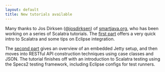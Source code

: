 ```yaml
---
layout: default
title: New tutorials available
---
```


Many thanks to Jos Dirksen ([@josdirksen](https://twitter.com/josdirksen)) of
[smartjava.org](http://smartjava.org), who has been working on a series of
Scalatra tutorials. The [first part](http://www.smartjava.org/content/tutorial-getting-started-scala-and-scalatra-part-i)
offers a very quick intro to Scalatra and some tips on Eclipse integration.

The [second part](http://www.smartjava.org/content/tutorial-getting-started-scala-and-scalatra-part-ii) gives an overview of an embedded Jetty setup, and then moves
into RESTful API construction techniques using case classes and JSON. The tutorial
finishes off with an introduction to Scalatra testing using the Specs2 testing
framework, including Eclipse configs for test runners.